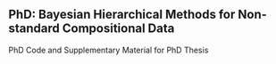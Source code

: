 ## PhD: Bayesian Hierarchical Methods for Non-standard Compositional Data 

PhD Code and Supplementary Material for PhD Thesis
